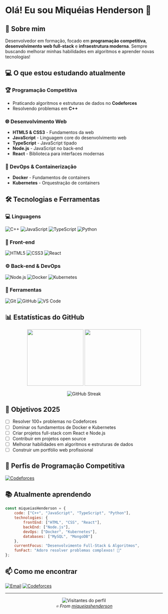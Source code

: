 # Olá! Eu sou Miquéias Henderson 👋

## 🚀 Sobre mim
Desenvolvedor em formação, focado em **programação competitiva**, **desenvolvimento web full-stack** e **infraestrutura moderna**. Sempre buscando melhorar minhas habilidades em algoritmos e aprender novas tecnologias!

## 💻 O que estou estudando atualmente

### 🏆 Programação Competitiva
- Praticando algoritmos e estruturas de dados no **Codeforces**
- Resolvendo problemas em **C++**

### 🌐 Desenvolvimento Web
- **HTML5 & CSS3** - Fundamentos da web
- **JavaScript** - Linguagem core do desenvolvimento web
- **TypeScript** - JavaScript tipado
- **Node.js** - JavaScript no back-end
- **React** - Biblioteca para interfaces modernas

### 🐳 DevOps & Containerização
- **Docker** - Fundamentos de containers
- **Kubernetes** - Orquestração de containers

## 🛠️ Tecnologias e Ferramentas

### 💻 Linguagens
![C++](https://img.shields.io/badge/C%2B%2B-00599C?style=for-the-badge&logo=c%2B%2B&logoColor=white)
![JavaScript](https://img.shields.io/badge/JavaScript-F7DF1E?style=for-the-badge&logo=javascript&logoColor=black)
![TypeScript](https://img.shields.io/badge/TypeScript-007ACC?style=for-the-badge&logo=typescript&logoColor=white)
![Python](https://img.shields.io/badge/Python-3776AB?style=for-the-badge&logo=python&logoColor=white)

### 🎨 Front-end
![HTML5](https://img.shields.io/badge/HTML5-E34F26?style=for-the-badge&logo=html5&logoColor=white)
![CSS3](https://img.shields.io/badge/CSS3-1572B6?style=for-the-badge&logo=css3&logoColor=white)
![React](https://img.shields.io/badge/React-20232A?style=for-the-badge&logo=react&logoColor=61DAFB)

### ⚙️ Back-end & DevOps
![Node.js](https://img.shields.io/badge/Node.js-43853D?style=for-the-badge&logo=node.js&logoColor=white)
![Docker](https://img.shields.io/badge/Docker-2496ED?style=for-the-badge&logo=docker&logoColor=white)
![Kubernetes](https://img.shields.io/badge/Kubernetes-326CE5?style=for-the-badge&logo=kubernetes&logoColor=white)

### 🔧 Ferramentas
![Git](https://img.shields.io/badge/Git-F05032?style=for-the-badge&logo=git&logoColor=white)
![GitHub](https://img.shields.io/badge/GitHub-100000?style=for-the-badge&logo=github&logoColor=white)
![VS Code](https://img.shields.io/badge/VS_Code-007ACC?style=for-the-badge&logo=visual-studio-code&logoColor=white)

## 📊 Estatísticas do GitHub

<div align="center">
  <img height="180em" src="https://github-readme-stats.vercel.app/api?username=miqueiashenderson&show_icons=true&theme=tokyonight&include_all_commits=true&count_private=true"/>
  <img height="180em" src="https://github-readme-stats.vercel.app/api/top-langs/?username=miqueiashenderson&layout=compact&langs_count=7&theme=tokyonight"/>
</div>

<div align="center">
  
  ![GitHub Streak](https://github-readme-streak-stats.herokuapp.com/?user=miqueiashenderson&theme=tokyonight)
  
</div>

## 🎯 Objetivos 2025
- [ ] Resolver 100+ problemas no Codeforces
- [ ] Dominar os fundamentos de Docker e Kubernetes
- [ ] Criar projetos full-stack com React e Node.js
- [ ] Contribuir em projetos open source
- [ ] Melhorar habilidades em algoritmos e estruturas de dados
- [ ] Construir um portfólio web profissional

## 🏅 Perfis de Programação Competitiva

[![Codeforces](https://img.shields.io/badge/Codeforces-1F8ACB?style=for-the-badge&logo=codeforces&logoColor=white)](https://codeforces.com/profile/nosredneH)

## 📚 Atualmente aprendendo

```javascript
const miqueiasHenderson = {
    code: ["C++", "JavaScript", "TypeScript", "Python"],
    technologies: {
        frontEnd: ["HTML", "CSS", "React"],
        backEnd: ["Node.js"],
        devOps: ["Docker", "Kubernetes"],
        databases: ["MySQL", "MongoDB"]
    },
    currentFocus: "Desenvolvimento Full-Stack & Algoritmos",
    funFact: "Adoro resolver problemas complexos! 🧩"
};
```

## 📫 Como me encontrar

[![Email](https://img.shields.io/badge/Email-D14836?style=for-the-badge&logo=gmail&logoColor=white)](mailto:miqueiashenderson@gmail.com)
[![Codeforces](https://img.shields.io/badge/Codeforces-1F8ACB?style=for-the-badge&logo=codeforces&logoColor=white)](https://codeforces.com/profile/nosredneH)

---

<div align="center">
  <img src="https://komarev.com/ghpvc/?username=miqueiashenderson&color=blueviolet&style=flat-square&label=Visitantes" alt="Visitantes do perfil" />
</div>

<div align="center">
  <i>⭐️ From <a href="https://github.com/miqueiashenderson">miqueiashenderson</a></i>
</div>

